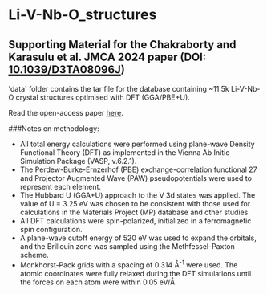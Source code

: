 # Li-V-Nb-O_structures
## Supporting Material for the Chakraborty and Karasulu et al. JMCA 2024 paper (DOI: [10.1039/D3TA08096J](https://pubs.rsc.org/en/Content/ArticleLanding/2024/TA/D3TA08096J))

'data' folder contains the tar file for the database containing ~11.5k Li-V-Nb-O crystal structures optimised with DFT (GGA/PBE+U).

Read the open-access paper [here](https://pubs.rsc.org/en/Content/ArticleLanding/2024/TA/D3TA08096J).

###Notes on methodology:

* All total energy calculations were performed using plane-wave Density Functional Theory (DFT) as implemented in the Vienna Ab Initio Simulation Package (VASP, v.6.2.1).
* The Perdew-Burke-Ernzerhof (PBE) exchange-correlation functional 27 and Projector Augmented Wave (PAW) pseudopotentials were used to represent each element.
* The Hubbard U (GGA+U) approach to the V 3d states was applied. The value of U = 3.25 eV was chosen to be consistent with those used for calculations in the Materials Project (MP) database and other studies.
* All DFT calculations were spin-polarized, initialized in a ferromagnetic spin configuration.
* A plane-wave cutoff energy of 520 eV was used to expand the orbitals, and the Brillouin zone was sampled using the Methfessel-Paxton scheme.
* Monkhorst-Pack grids with a spacing of 0.314 Å<sup>-1</sup> were used. The atomic coordinates were fully relaxed during the DFT simulations until the forces on each atom were within 0.05 eV/Å.
